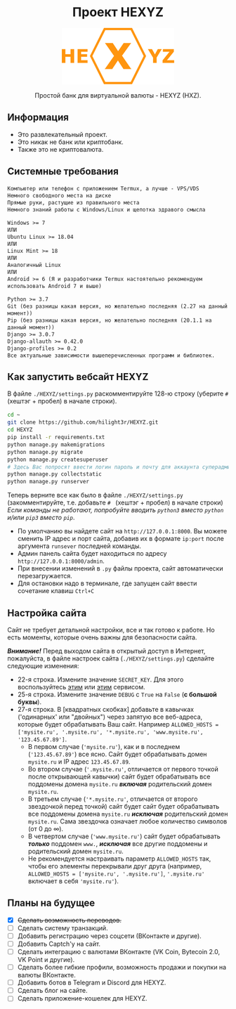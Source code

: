 <h1 align="center">Проект HEXYZ</h1>

<p align="center">
	<img src="static/images/logo.png" alt="Логотип проекта HEXYZ">
</p>

<p align="center">Простой банк для виртуальной валюты - HEXYZ (HXZ).</p>

## Информация
- Это развлекательный проект.
- Это никак не банк или криптобанк.
- Также это не криптовалюта.

## Системные требования

```
Компьютер или телефон с приложением Termux, а лучше - VPS/VDS
Немного свободного места на диске
Прямые руки, растущие из правильного места
Немного знаний работы с Windows/Linux и щепотка здравого смысла
```

```
Windows >= 7
ИЛИ
Ubuntu Linux >= 18.04
ИЛИ
Linux Mint >= 18
ИЛИ
Аналогичный Linux
ИЛИ
Android >= 6 (Я и разработчики Termux настоятельно рекомендуем использовать Android 7 и выше)
```

```
Python >= 3.7
Git (без разницы какая версия, но желательно последняя (2.27 на данный момент))
Pip (без разницы какая версия, но желательно последняя (20.1.1 на данный момент))
Django >= 3.0.7
Django-allauth >= 0.42.0
Django-profiles >= 0.2
Все актуальные зависимости вышеперечисленных программ и библиотек.
```

## Как запустить вебсайт HEXYZ
В файле `./HEXYZ/settings.py` раскомментируйте 128-ю строку (уберите `# ` (хештэг + пробел) в начале строки).
```bash
cd ~
git clone https://github.com/hilight3r/HEXYZ.git
cd HEXYZ
pip install -r requirements.txt
python manage.py makemigrations
python manage.py migrate
python manage.py createsuperuser
# Здесь Вас попросят ввести логин пароль и почту для аккаунта суперадминистратора
python manage.py collectstatic
python manage.py runserver
```
Теперь верните все как было в файле `./HEXYZ/settings.py` (закомментируйте, т.е. добавьте `# ` (хештэг + пробел) в начале строки)
  *Если команды не работают, попробуйте вводить `python3` вместо `python` и/или `pip3` вместо `pip`*.
- По умолчанию вы найдете сайт на `http://127.0.0.1:8000`. Вы можете сменить IP адрес и порт сайта, добавив их в формате `ip:port` после аргумента `runsever` последней команды.
- Админ панель сайта будет находиться по адресу `http://127.0.0.1:8000/admin`.
- При внесении изменений в `.py` файлы проекта, сайт автоматически перезагружается.
- Для остановки надо в терминале, где запущен сайт ввести сочетание клавиш `Ctrl+C`

## Настройка сайта
Сайт не требует детальной настройки, все и так готово к работе. Но есть моменты, которые очень важны для безопасности сайта.

***Внимание!*** Перед выходом сайта в открытый доступ в Интернет, пожалуйста, в файле настроек сайта (`./HEXYZ/settings.py`) сделайте следующие изменения:
- 22-я строка. Измените значение `SECRET_KEY`. Для этого воспользуйтесь [этим](https://djecrety.ir/) или [этим](https://passwordsgenerator.net/ru/?length=50&symbols=1&numbers=1&lowercase=1&uppercase=0&similar=0&ambiguous=1&client=1&autoselect=0) сервисом.
- 25-я строка. Измените значение `DEBUG` с `True` на `False` (**с большой буквы**).
- 27-я строка. В [квадратных скобках] добавьте в кавычках ('одинарных' или "двойных") через запятую все веб-адреса, которые будет обрабатывать Ваш сайт. Например `ALLOWED_HOSTS = ['mysite.ru', '.mysite.ru', '*.mysite.ru', 'www.mysite.ru', '123.45.67.89']`.
    - В первом случае (`'mysite.ru'`), как и в последнем (`'123.45.67.89'`) все ясно. Сайт будет обрабатывать домен `mysite.ru` и IP адрес `123.45.67.89`.
    - Во втором случае (`'.mysite.ru'`, отличается от первого точкой после открывающей кавычки) сайт будет обрабатывать все поддомены домена `mysite.ru` ***включая*** родительский домен `mysite.ru`.
    - В третьем случае (`'*.mysite.ru'`, отличается от второго звездочкой перед точкой) сайт будет сайт будет обрабатывать все поддомены домена `mysite.ru` ***исключая*** родительский домен `mysite.ru`. Сама звездочка означает любое количество символов (от 0 до ∞).
    - В четвертом случае (`'www.mysite.ru'`) сайт будет обрабатывать ***только*** поддомен `www.`, ***исключая*** все другие поддомены и родительский домен `mysite.ru`.
    - Не рекомендуется настраивать параметр `ALLOWED_HOSTS` так, чтобы его элементы перекрывали друг друга (например, `ALLOWED_HOSTS = ['mysite.ru', '.mysite.ru']`, `'.mysite.ru'` включает в себя `'mysite.ru'`).
    
## Планы на будущее
- [x] ~~Сделать возможность переводов.~~
- [ ] Сделать систему транзакций.
- [ ] Добавить регистрацию через соцсети (ВКонтакте и другие).
- [ ] Добавить Captch'у на сайт.
- [ ] Сделать интеграцию с валютами ВКонтакте (VK Coin, Bytecoin 2.0, VK Point и другие).
- [ ] Сделать более гибкие профили, возможность продажи и покупки на валюты ВКонтакте.
- [ ] Добавить ботов в Telegram и Discord для HEXYZ.
- [ ] Сделать блог на сайте.
- [ ] Сделать приложение-кошелек для HEXYZ.